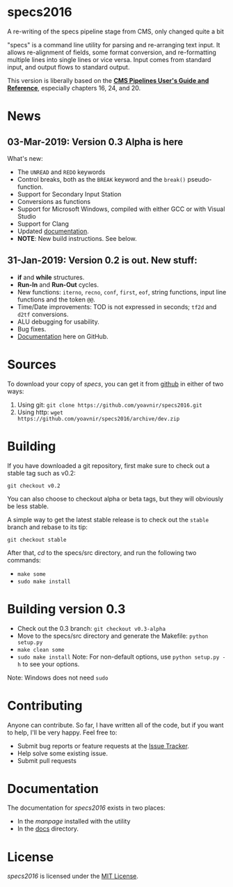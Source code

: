 # specs2016
A re-writing of the specs pipeline stage from CMS, only changed quite a bit

"specs" is a command line utility for parsing and re-arranging text
input. It allows re-alignment of fields, some format conversion, and
re-formatting multiple lines into single lines or vice versa. Input
comes from standard input, and output flows to standard output.

This version is liberally based on the [**CMS Pipelines User's Guide and Reference**](https://publib.boulder.ibm.com/epubs/pdf/hcsj0c30.pdf), especially chapters 16, 24, and 20.

News
====
03-Mar-2019: Version 0.3 Alpha is here
--------------------------------------
What's new:
* The `UNREAD` and `REDO` keywords
* Control breaks, both as the `BREAK` keyword and the `break()` pseudo-function.
* Support for Secondary Input Station
* Conversions as functions
* Support for Microsoft Windows, compiled with either GCC or with Visual Studio
* Support for Clang
* Updated [documentation](specs/docs/TOC.md).
* **NOTE**: New build instructions.  See below.

31-Jan-2019: Version 0.2 is out. New stuff:
-------------------------------------------
* **if** and **while** structures.
* **Run-In** and **Run-Out** cycles.
* New functions: `iterno`, `recno`, `conf`, `first`, `eof`, string functions, input line functions and the token `@@`.
* Time/Date improvements: TOD is not expressed in seconds; `tf2d` and `d2tf` conversions.
* ALU debugging for usability.
* Bug fixes.
* [Documentation](https://github.com/yoavnir/specs2016/blob/stable/specs/docs/TOC.md) here on GitHub. 

Sources
=======
To download your copy of *specs*, you can get it from [github](https://github.com/yoavnir/specs2016) in either of two ways:
1. Using git: `git clone https://github.com/yoavnir/specs2016.git`
2. Using http: `wget https://github.com/yoavnir/specs2016/archive/dev.zip`

Building
========
If you have downloaded a git repository, first make sure to check out a stable tag such as v0.2:
```
git checkout v0.2
```
You can also choose to checkout alpha or beta tags, but they will obviously be less stable.

A simple way to get the latest stable release is to check out the `stable` branch and rebase to its tip:
```
git checkout stable
```

After that, _cd_ to the specs/src directory, and run the following two commands:
* `make some`
* `sudo make install`

Building version 0.3
====================
* Check out the 0.3 branch:  `git checkout v0.3-alpha`
* Move to the specs/src directory and generate the Makefile: `python setup.py`
* `make clean some`
* `sudo make install`
Note: For non-default options, use `python setup.py -h` to see your options.

Note: Windows does not need `sudo`

Contributing
============
Anyone can contribute. So far, I have written all of the code, but if you want to help, I'll be very happy. Feel free to:
* Submit bug reports or feature requests at the [Issue Tracker](https://github.com/yoavnir/specs2016/issues).
* Help solve some existing issue.
* Submit pull requests

Documentation
=============
The documentation for *specs2016* exists in two places:
* In the *manpage* installed with the utility
* In the [docs](specs/docs/TOC.md) directory.

License
=======
*specs2016* is licensed under the [MIT License](https://github.com/yoavnir/specs2016/blob/dev/LICENSE).

